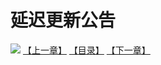 # 延迟更新公告
![](https://s2.baozimh.com/scomic/sanyanxiaotianlu-samanhua/0/571-i8oj/1.jpg)
[【上一章】](./571.md)
[【目录】](./README.md)
[【下一章】](./573.md)
